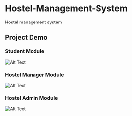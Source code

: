 # Hostel-Management-System
Hostel management system


## Project Demo


### Student Module
![Alt Text](https://github.com/kethavathsiri/HostelManagementSystem/blob/main/gif/Student.gif)


### Hostel Manager Module
![Alt Text](https://github.com/kethavathsiri/HostelManagementSystem/blob/main/gif/HostelManager.gif)


### Hostel Admin Module
![Alt Text](https://github.com/kethavathsiri/HostelManagementSystem/blob/main/gif/Admin.gif)


